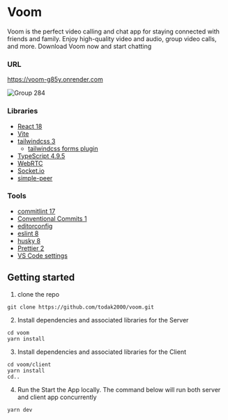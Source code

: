 # Voom

Voom is the perfect video calling and chat app for staying connected with friends and family. Enjoy high-quality video and audio, group video calls, and more. Download Voom now and start chatting

### URL

https://voom-g85y.onrender.com

![Group 284](https://user-images.githubusercontent.com/26861798/233785357-71acf84e-c121-4df8-8544-677c53c9c126.png)


### Libraries

- [React 18](https://reactjs.org/)
- [Vite](https://vitejs.dev/)
- [tailwindcss 3](https://tailwindcss.com/)
  - [tailwindcss forms plugin](https://tailwindcss-forms.vercel.app/)
- [TypeScript 4.9.5](https://www.typescriptlang.org/)
- [WebRTC](https://webrtc.org/)
- [Socket.io](https://socket.io/)
- [simple-peer](https://www.npmjs.com/package/simple-peer)

### Tools

- [commitlint 17](https://commitlint.js.org)
- [Conventional Commits 1](https://www.conventionalcommits.org)
- [editorconfig](https://editorconfig.org/)
- [eslint 8](https://eslint.org/)
- [husky 8](https://typicode.github.io/husky/#/)
- [Prettier 2](https://prettier.io/)
- [VS Code settings](https://code.visualstudio.com/)

## Getting started

1. clone the repo

```
git clone https://github.com/todak2000/voom.git
```

2. Install dependencies and associated libraries for the Server

```
cd voom
yarn install

```

3. Install dependencies and associated libraries for the Client

```
cd voom/client
yarn install
cd..

```
4. Run the Start the App locally. The command below will run both server and client app concurrently

```
yarn dev
```

